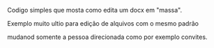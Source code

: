 Codigo simples que mosta como edita um docx em "massa".

Exemplo muito ultio para edição de alquivos com o mesmo padrão

mudanod somente a pessoa direcionada como por exemplo convites.